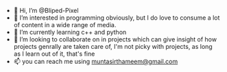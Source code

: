 - 👋 Hi, I’m @Bliped-Pixel
- 👀 I’m interested in programming obviously, but I do love to consume a lot of content in a wide range of media.
- 🌱 I’m currently learning c++ and python
- 💞️ I’m looking to collaborate on in projects which can give insight of how projects genrally are taken care of, I'm not picky with projects, as long as I learn out of it, that's fine
- 📫 you can reach me using muntasirthameem@gmail.com

<!---
Bliped-Pixel/Bliped-Pixel is a ✨ special ✨ repository because its `README.md` (this file) appears on your GitHub profile.
You can click the Preview link to take a look at your changes.
--->
